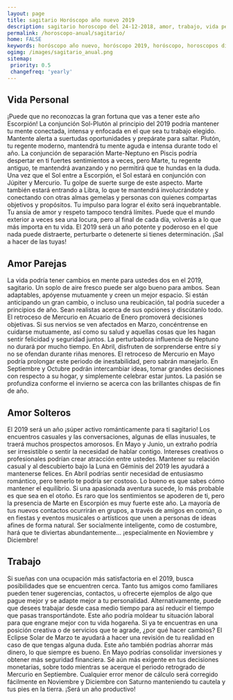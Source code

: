 ```yaml
---
layout: page
title: sagitario Horóscopo año nuevo 2019 
description: sagitario horoscopo del 24-12-2018, amor, trabajo, vida personal. Todas las predicciones para sagitario gratis. Disfruta este año nuevo.
permalink: /horoscopo-anual/sagitario/
home: FALSE
keywords: horóscopo año nuevo, horóscopo 2019, horóscopo, horoscopos diarios gratis del dia de hoy, horóscopo diario gratis,horóscopo ano nuevo 2019, horóscopo esperanza gracia, horoscopo sagitario 2019, horoscop, horóscopos gratis, horoscopo sagitario, horoscopo sagitario 2019 gratis, Tarot, Astrologia, Zodíaco, sagitario, horoscopo gratis,tarot en femenino,videncia gratuita,horoscopos gratuitos,horóscopos, astrologia,videncia gratis
ogimg: /images/sagitario_anual.png
sitemap:
 priority: 0.5
 changefreq: 'yearly'
---
```




## Vida Personal

¡Puede que no reconozcas la gran fortuna que vas a tener este año Escorpión! La conjunción Sol-Plutón al principio del 2019 podría mantener tu mente conectada, intensa y enfocada en el que sea tu trabajo elegido. Mantente alerta a suertudas oportunidades y prepárate para saltar. Plutón, tu regente moderno, mantendrá tu mente aguda e intensa durante todo el año.
La conjunción de separación Marte-Neptuno en Piscis podría despertar en ti fuertes sentimientos a veces, pero Marte, tu regente antiguo, te mantendrá avanzando y no permitirá que te hundas en la duda.
Una vez que el Sol entre a Escorpión, el Sol estará en conjunción con Júpiter y Mercurio. Tu golpe de suerte surge de este aspecto. Marte también estará entrando a Libra, lo que te mantendrá involucrándote y conectando con otras almas gemelas y personas con quienes compartas objetivos y propósitos.
Tu impulso para lograr el éxito será inquebrantable. Tu ansia de amor y respeto tampoco tendrá límites. Puede que el mundo exterior a veces sea una locura, pero al final de cada día, volverás a lo que más importa en tu vida.
El 2019 será un año potente y poderoso en el que nada puede distraerte, perturbarte o detenerte si tienes determinación. ¡Sal a hacer de las tuyas!

## Amor Parejas

La vida podría tener cambios en mente para ustedes dos en el 2019, sagitario. Un soplo de aire fresco puede ser algo bueno para ambos. Sean adaptables, apóyense mutuamente y creen un mejor espacio.
Si están anticipando un gran cambio, o incluso una reubicación, tal podría suceder a principios de año. Sean realistas acerca de sus opciones y discútanlo todo. El retroceso de Mercurio en Acuario de Enero promoverá decisiones objetivas.
Si sus nervios se ven afectados en Marzo, concéntrense en cuidarse mutuamente, así como su salud y aquellas cosas que les hagan sentir felicidad y seguridad juntos. La perturbadora influencia de Neptuno no durará por mucho tiempo.
En Abril, disfruten de sorprenderse entre sí y no se ofendan durante riñas menores. El retroceso de Mercurio en Mayo podría prolongar este periodo de inestabilidad, pero sabrán manejarlo. 
En Septiembre y Octubre podrán intercambiar ideas, tomar grandes decisiones con respecto a su hogar, y simplemente celebrar estar juntos. La pasión se profundiza conforme el invierno se acerca con las brillantes chispas de fin de año. 

## Amor Solteros

El 2019 será un año ¡súper activo románticamente para ti sagitario! Los encuentros casuales y las conversaciones, algunas de ellas inusuales, te traerá muchos prospectos amorosos. 
En Mayo y Junio, un extraño podría ser irresistible o sentir la necesidad de hablar contigo. Intereses creativos o profesionales podrían crear atracción entre ustedes. Mantener su relación casual y al descubierto bajo la Luna en Géminis del 2019 les ayudará a mantenerse felices.
En Abril podrías sentir necesidad de entusiasmo romántico, pero tenerlo te podría ser costoso. Lo bueno es que sabes cómo mantener el equilibrio. Si una apasionada aventura sucede, lo más probable es que sea en el otoño. Es raro que los sentimientos se apoderen de ti, pero la presencia de Marte en Escorpión es muy fuerte este año.
La mayoría de tus nuevos contactos ocurrirán en grupos, a través de amigos en común, o en fiestas y eventos musicales o artísticos que unen a personas de ideas afines de forma natural. Ser socialmente inteligente, como de costumbre, hará que te diviertas abundantemente... ¡especialmente en Noviembre y Diciembre!

## Trabajo

Si sueñas con una ocupación más satisfactoria en el 2019, busca posibilidades que se encuentren cerca. Tanto tus amigos como familiares pueden tener sugerencias, contactos, u ofrecerte ejemplos de algo que pague mejor y se adapte mejor a tu personalidad.
Alternativamente, puede que desees trabajar desde casa medio tiempo para así reducir el tiempo que pasas transportándote. Este año podría moldear tu situación laboral para que engrane mejor con tu vida hogareña.
Si ya te encuentras en una posición creativa o de servicios que te agrade, ¿por qué hacer cambios? El Eclipse Solar de Marzo te ayudará a hacer una revisión de tu realidad en caso de que tengas alguna duda.
Este año también podrías ahorrar más dinero, lo que siempre es bueno. En Mayo podrías consolidar inversiones y obtener más seguridad financiera. Sé aún más exigente en tus decisiones monetarias, sobre todo mientras se acerque el periodo retrogrado de Mercurio en Septiembre.
Cualquier error menor de cálculo será corregido fácilmente en Noviembre y Diciembre con Saturno manteniendo tu cautela y tus pies en la tierra. ¡Será un año productivo!